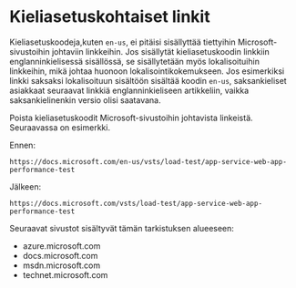 # <a name="locale-specific-links"></a>Kieliasetuskohtaiset linkit

Kieliasetuskoodeja,kuten `en-us`, ei pitäisi sisällyttää tiettyihin Microsoft-sivustoihin johtaviin linkkeihin. Jos sisällytät kieliasetuskoodin linkkiin englanninkielisessä sisällössä, se sisällytetään myös lokalisoituihin linkkeihin, mikä johtaa huonoon lokalisointikokemukseen. Jos esimerkiksi linkki saksaksi lokalisoituun sisältöön sisältää koodin `en-us`, saksankieliset asiakkaat seuraavat linkkiä englanninkieliseen artikkeliin, vaikka saksankielinenkin versio olisi saatavana.

Poista kieliasetuskoodit Microsoft-sivustoihin johtavista linkeistä. Seuraavassa on esimerkki.

Ennen:

`https://docs.microsoft.com/en-us/vsts/load-test/app-service-web-app-performance-test`

Jälkeen:

`https://docs.microsoft.com/vsts/load-test/app-service-web-app-performance-test`

Seuraavat sivustot sisältyvät tämän tarkistuksen alueeseen:

- azure.microsoft.com
- docs.microsoft.com
- msdn.microsoft.com
- technet.microsoft.com